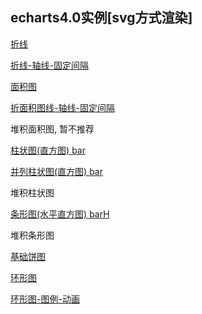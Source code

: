 
## echarts4.0实例[svg方式渲染]

[折线](https://daaasheng.github.io/dash/echarts/v4/line-simple.html)

[折线-轴线-固定间隔](https://daaasheng.github.io/dash/echarts/v4/line-axis.html)

[面积图](https://daaasheng.github.io/dash/echarts/v4/area-simple.html)

[折面积图线-轴线-固定间隔](https://daaasheng.github.io/dash/echarts/v4/area-axis.html)

堆积面积图, 暂不推荐

[柱状图(直方图)  bar](https://daaasheng.github.io/dash/echarts/v4/bar-axis.html)

[并列柱状图(直方图)  bar](https://daaasheng.github.io/dash/echarts/v4/bar-multi.html)

堆积柱状图

[条形图(水平直方图) barH](https://daaasheng.github.io/dash/echarts/v4/barH-axis.html)

堆积条形图

[基础饼图](https://daaasheng.github.io/dash/echarts/v4/pie.html)

[环形图](https://daaasheng.github.io/dash/echarts/v4/dount.html)

[环形图-图例-动画](https://daaasheng.github.io/dash/echarts/v4/dount-label-legend.html)

